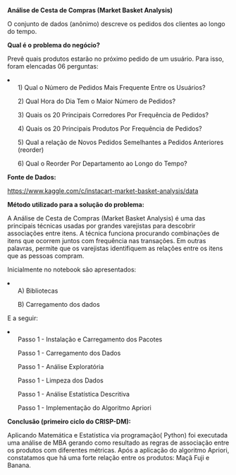 <b>Análise de Cesta de Compras (Market Basket Analysis) </b>

O conjunto de dados (anônimo)  descreve os pedidos dos clientes ao longo do tempo.

<b>Qual é o problema do negócio?</b>

Prevê  quais produtos estarão no próximo pedido de um usuário.
Para isso, foram elencadas 06 perguntas:
<li>
	<ul>1) Qual o Número de Pedidos Mais Frequente Entre os Usuários?</ul>
	<ul>2) Qual Hora do Dia Tem o Maior Número de Pedidos?</ul>
	<ul>3) Quais os 20 Principais Corredores Por Frequência de Pedidos?</ul>
	<ul>4) Quais os 20 Principais Produtos Por Frequência de Pedidos?</ul>
	<ul>5) Qual a relação de Novos Pedidos Semelhantes a Pedidos Anteriores (reorder)</ul>
	<ul>6) Qual o Reorder Por Departamento ao Longo do Tempo?</ul>
</li>
<b>Fonte de Dados:</b>

https://www.kaggle.com/c/instacart-market-basket-analysis/data

<b>Método utilizado para a solução do problema:</b>

A Análise de Cesta de Compras (Market Basket Analysis) é uma das principais técnicas usadas por grandes varejistas para descobrir associações entre itens. A técnica funciona procurando combinações de itens que ocorrem juntos com frequência nas transações. Em outras palavras, permite que os varejistas identifiquem as relações entre os itens que as pessoas compram.

Inicialmente no notebook são apresentados:

<li>
	<ul>A) Bibliotecas</ul>
	<ul>B) Carregamento dos dados</ul>
</li>

E a seguir:

<li>
<ul>Passo 1 - Instalação e Carregamento dos Pacotes</ul>
<ul>Passo 1 - Carregamento dos Dados</ul>
<ul>Passo 1 - Análise Exploratória</ul>
<ul>Passo 1 - Limpeza dos Dados</ul>
<ul>Passo 1 - Análise Estatística Descritiva</ul>
<ul>Passo 1 - Implementação do Algoritmo Apriori</ul>
</li>

<b>Conclusão (primeiro ciclo do CRISP-DM):</b>

Aplicando Matemática e Estatística via programação( Python) foi executada uma análise de MBA gerando como resultado as regras de associação entre os produtos com diferentes métricas.
Após a aplicação do algoritmo Apriori, constatamos que há uma forte relação entre os produtos: Maçã Fuji e Banana.